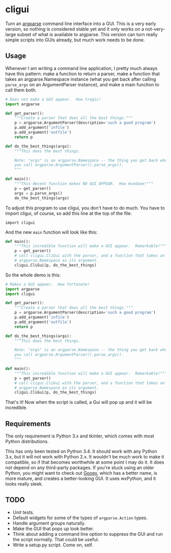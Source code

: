 cligui
======

Turn an [argparse] command line interface into a GUI.  This is a very early
version, so nothing is considered stable yet and it only works on a
not-very-large subset of what is available to argparse.  This version can turn
really simple scripts into GUIs already, but much work needs to be done.

Usage
-----

Whenever I am writing a command line application, I pretty much always have
this pattern: make a function to return a parser, make a function that takes an
argparse.Namespace instance (what you get back after calling `parse_args` on an
ArgumentParser instance), and make a main function to call them both.

```python
# Does not make a GUI appear.  How tragic!
import argparse

def get_parser():
    """Create a parser that does all the best things."""
    p = argparse.ArgumentParser(description='such a good program')
    p.add_argument('infile')
    p.add_argument('outfile')
    return p

def do_the_best_things(args):
    """This does the best things.

    Note: "args" is an argparse.Namespace -- the thing you get back whenever
    you call argparse.ArgumentParser().parse_args().
    """

def main():
    """This decent function makes NO GUI APPEAR.  How mundane!"""
    p = get_parser()
    args = p.parse_args()
    do_the_best_things(args)
```

To adjust this program to use cligui, you don't have to do much.  You have to
import cligui, of course, so add this line at the top of the file:

    import cligui

And the new `main` function will look like this:

```python
def main():
    """This incredible function will make a GUI appear.  Remarkable!"""
    p = get_parser()
    # call cligui.CliGui with the parser, and a function that takes an
    # argparse.Namespace as its argument.
    cligui.CliGui(p, do_the_best_things)
```

So the whole demo is this:

```python
# Makes a GUI appear.  How fortunate!
import argparse
import cligui

def get_parser():
    """Create a parser that does all the best things."""
    p = argparse.ArgumentParser(description='such a good program')
    p.add_argument('infile')
    p.add_argument('outfile')
    return p

def do_the_best_things(args):
    """This does the best things.

    Note: "args" is an argparse.Namespace -- the thing you get back whenever
    you call argparse.ArgumentParser().parse_args().
    """

def main():
    """This incredible function will make a GUI appear.  Remarkable!"""
    p = get_parser()
    # call cligui.CliGui with the parser, and a function that takes an
    # argparse.Namespace as its argument.
    cligui.CliGui(p, do_the_best_things)
```

That's it!  Now when the script is called, a Gui will pop up and it will be
incredible.

Requirements
------------

The only requirement is Python 3.x and tkinter, which comes with most Python
distributions.

This has only been tested on Python 3.4.  It should work with any Python 3.x,
but it will not work with Python 2.x.  It wouldn't be much work to make it
compatible, so if that becomes worthwhile at some point I may do it.  It does
not depend on any third-party packages.  If you're stuck using an older Python,
you might want to check out [Gooey], which has a better name, is more mature,
and creates a better-looking GUI.  It uses wxPython, and it looks really sleek.

TODO
----

* Unit tests.
* Default widgets for some of the types of `argparse.Action` types.
* Handle argument groups naturally.
* Make the GUI that pops up look better.
* Think about adding a command line option to suppress the GUI and run the
  script normally.  That could be useful.
* Write a setup.py script.  Come on, self.

[argparse]: https://docs.python.org/3/library/argparse.html
[Gooey]: https://github.com/chriskiehl/Gooey/
